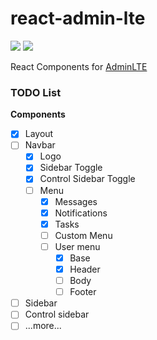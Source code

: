 # react-admin-lte

![](https://travis-ci.org/falmar/react-admin-lte.svg?branch=master)
![](https://img.shields.io/codecov/c/github/falmar/react-admin-lte.svg)

React Components for [AdminLTE](https://github.com/almasaeed2010/AdminLTE)


### TODO List

**Components**

- [x] Layout
- [ ] Navbar
  - [x] Logo
  - [x] Sidebar Toggle
  - [x] Control Sidebar Toggle
  - [ ] Menu
    - [x] Messages
    - [x] Notifications
    - [x] Tasks
    - [ ] Custom Menu
    - [ ] User menu
      - [x] Base
      - [x] Header
      - [ ] Body
      - [ ] Footer
- [ ] Sidebar
- [ ] Control sidebar
- [ ] ...more...
